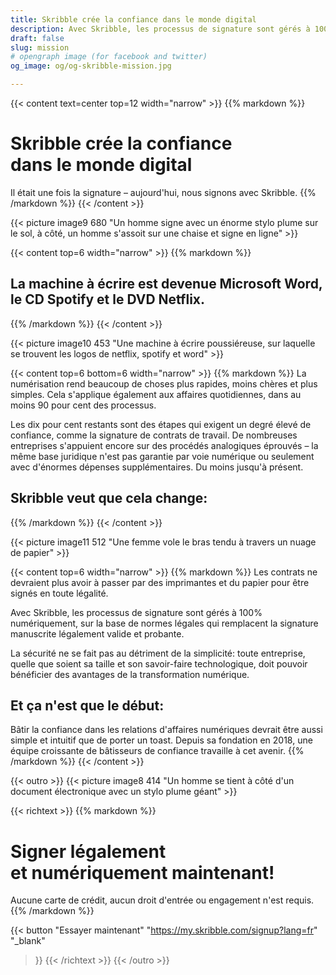 ```yaml
---
title: Skribble crée la confiance dans le monde digital
description: Avec Skribble, les processus de signature sont gérés à 100% numériquement, sur la base de la signature électronique qualifiée "SEQ" – la signature électronique qui équivaut à une signature manuscrite, selon la loi suisse et européenne.
draft: false
slug: mission
# opengraph image (for facebook and twitter)
og_image: og/og-skribble-mission.jpg

---
```


{{< content text=center top=12 width="narrow" >}}
{{% markdown %}}
# Skribble crée la confiance <br class="hide-for-mobile">dans le monde digital
Il était une fois la signature – aujourd'hui, nous signons avec Skribble.
{{% /markdown %}}
{{< /content >}}

{{< picture image9 680 "Un homme signe avec un énorme stylo plume sur le sol, à côté, un homme s'assoit sur une chaise et signe en ligne" >}}

{{< content top=6 width="narrow" >}}
{{% markdown %}}
## La machine à écrire est devenue Microsoft Word, le CD Spotify et le DVD Netflix.
{{% /markdown %}}
{{< /content >}}

{{< picture image10 453 "Une machine à écrire poussiéreuse, sur laquelle se trouvent les logos de netflix, spotify et word" >}}

{{< content top=6 bottom=6 width="narrow" >}}
{{% markdown %}}
La numérisation rend beaucoup de choses plus rapides, moins chères et plus simples. Cela s'applique également aux affaires quotidiennes, dans au moins 90 pour cent des processus.

Les dix pour cent restants sont des étapes qui exigent un degré élevé de confiance, comme la signature de contrats de travail. De nombreuses entreprises s'appuient encore sur des procédés analogiques éprouvés – la même base juridique n'est pas garantie par voie numérique ou seulement avec d'énormes dépenses supplémentaires. Du moins jusqu'à présent.

## Skribble veut que cela change:
{{% /markdown %}}
{{< /content >}}

{{< picture image11 512 "Une femme vole le bras tendu à travers un nuage de papier" >}}

{{< content top=6 width="narrow" >}}
{{% markdown %}}
Les contrats ne devraient plus avoir à passer par des imprimantes et du papier pour être signés en toute légalité.

Avec Skribble, les processus de signature sont gérés à 100% numériquement, sur la base de normes légales qui remplacent la signature manuscrite légalement valide et probante.

La sécurité ne se fait pas au détriment de la simplicité: toute entreprise, quelle que soient sa taille et son savoir-faire technologique, doit pouvoir bénéficier des avantages de la transformation numérique.

## Et ça n'est que le début:
Bâtir la confiance dans les relations d'affaires numériques devrait être aussi simple et intuitif que de porter un toast. Depuis sa fondation en 2018, une équipe croissante de bâtisseurs de confiance travaille à cet avenir.
{{% /markdown %}}
{{< /content >}}

[//]: # (--------------------------------------------------------------------------------------------------------------)

{{< outro >}}
{{< picture image8 414 "Un homme se tient à côté d'un document électronique avec un stylo plume géant" >}}

{{< richtext >}}
{{% markdown %}}
# Signer légalement <br class="hide-for-mobile">et numériquement maintenant!
Aucune carte de crédit, aucun droit d'entrée
ou engagement n'est requis.
{{% /markdown %}}

{{< button
  "Essayer maintenant"
  "https://my.skribble.com/signup?lang=fr"
  "_blank"
>}}
{{< /richtext >}}
{{< /outro >}}
